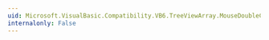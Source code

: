 ```yaml
---
uid: Microsoft.VisualBasic.Compatibility.VB6.TreeViewArray.MouseDoubleClick
internalonly: False
---
```

